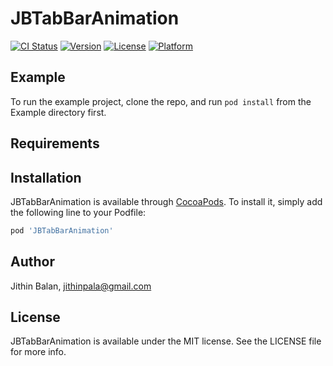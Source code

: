 # JBTabBarAnimation

[![CI Status](https://img.shields.io/travis/jithinpala/JBTabBarAnimation.svg?style=flat)](https://travis-ci.org/jithinpala/JBTabBarAnimation)
[![Version](https://img.shields.io/cocoapods/v/JBTabBarAnimation.svg?style=flat)](https://cocoapods.org/pods/JBTabBarAnimation)
[![License](https://img.shields.io/cocoapods/l/JBTabBarAnimation.svg?style=flat)](https://cocoapods.org/pods/JBTabBarAnimation)
[![Platform](https://img.shields.io/cocoapods/p/JBTabBarAnimation.svg?style=flat)](https://cocoapods.org/pods/JBTabBarAnimation)

## Example

To run the example project, clone the repo, and run `pod install` from the Example directory first.

## Requirements

## Installation

JBTabBarAnimation is available through [CocoaPods](https://cocoapods.org). To install
it, simply add the following line to your Podfile:

```ruby
pod 'JBTabBarAnimation'
```

## Author

Jithin Balan, jithinpala@gmail.com

## License

JBTabBarAnimation is available under the MIT license. See the LICENSE file for more info.

